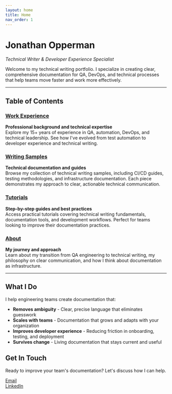 ```yaml
---
layout: home
title: Home
nav_order: 1
---
```


# Jonathan Opperman
*Technical Writer & Developer Experience Specialist*

Welcome to my technical writing portfolio. I specialize in creating clear, comprehensive documentation for QA, DevOps, and technical processes that help teams move faster and work more effectively.

---

## Table of Contents

### [Work Experience](resume)
**Professional background and technical expertise**  
Explore my 15+ years of experience in QA, automation, DevOps, and technical leadership. See how I've evolved from test automation to developer experience and technical writing.

### [Writing Samples](writing-samples)
**Technical documentation and guides**  
Browse my collection of technical writing samples, including CI/CD guides, testing methodologies, and infrastructure documentation. Each piece demonstrates my approach to clear, actionable technical communication.

### [Tutorials](tutorials)
**Step-by-step guides and best practices**  
Access practical tutorials covering technical writing fundamentals, documentation tools, and development workflows. Perfect for teams looking to improve their documentation practices.

### [About](about)
**My journey and approach**  
Learn about my transition from QA engineering to technical writing, my philosophy on clear communication, and how I think about documentation as infrastructure.

---

## What I Do

I help engineering teams create documentation that:
- **Removes ambiguity** - Clear, precise language that eliminates guesswork
- **Scales with teams** - Documentation that grows and adapts with your organization
- **Improves developer experience** - Reducing friction in onboarding, testing, and deployment
- **Survives change** - Living documentation that stays current and useful

## Get In Touch

Ready to improve your team's documentation? Let's discuss how I can help.

[Email](mailto:opperman.jonathan@gmail.com)  
[LinkedIn](https://www.linkedin.com/in/jonathanopperman-0a368b4a)

